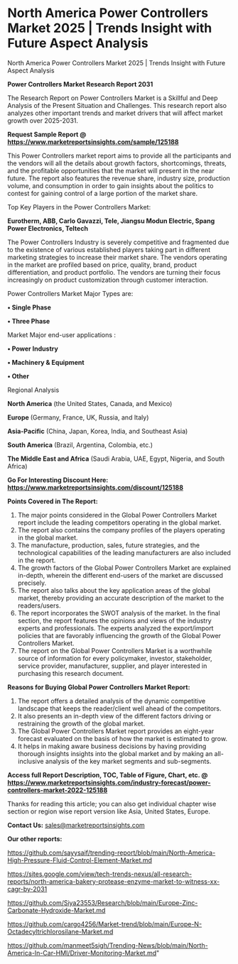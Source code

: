 # North America Power Controllers Market 2025 | Trends Insight with Future Aspect Analysis
North America Power Controllers Market 2025 | Trends Insight with Future Aspect Analysis

<strong>Power Controllers Market Research Report 2031</strong>

The Research Report on Power Controllers Market is a Skillful and Deep Analysis of the Present Situation and Challenges. This research report also analyzes other important trends and market drivers that will affect market growth over 2025-2031.

<strong>Request Sample Report @ <a href=https://www.marketreportsinsights.com/sample/125188>https://www.marketreportsinsights.com/sample/125188</a></strong>

This Power Controllers market report aims to provide all the participants and the vendors will all the details about growth factors, shortcomings, threats, and the profitable opportunities that the market will present in the near future. The report also features the revenue share, industry size, production volume, and consumption in order to gain insights about the politics to contest for gaining control of a large portion of the market share.

Top Key Players in the Power Controllers Market:

<strong>Eurotherm, ABB, Carlo Gavazzi, Tele, Jiangsu Modun Electric, Spang Power Electronics, Teltech</strong>

The Power Controllers Industry is severely competitive and fragmented due to the existence of various established players taking part in different marketing strategies to increase their market share. The vendors operating in the market are profiled based on price, quality, brand, product differentiation, and product portfolio. The vendors are turning their focus increasingly on product customization through customer interaction.

Power Controllers Market Major Types are:

<strong>• Single Phase

• Three Phase</strong>

Market Major end-user applications :

<strong>• Power Industry

• Machinery & Equipment

• Other</strong>

Regional Analysis

</u><strong><b>North America</b></strong> (the United States, Canada, and Mexico)

<strong><b>Europe </b></strong>(Germany, France, UK, Russia, and Italy)

<strong><b>Asia-Pacific</b></strong> (China, Japan, Korea, India, and Southeast Asia)

<strong><b>South America</b></strong> (Brazil, Argentina, Colombia, etc.)

<strong><b>The Middle East and Africa</b></strong> (Saudi Arabia, UAE, Egypt, Nigeria, and South Africa)

<strong>Go For Interesting Discount Here: <a href=https://www.marketreportsinsights.com/discount/125188>https://www.marketreportsinsights.com/discount/125188</a></strong>

<strong>Points Covered in The Report:</strong>
<ol>
  <li>The major points considered in the Global Power Controllers Market report include the leading competitors operating in the global market.</li>
  <li>The report also contains the company profiles of the players operating in the global market.</li>
  <li>The manufacture, production, sales, future strategies, and the technological capabilities of the leading manufacturers are also included in the report.</li>
  <li>The growth factors of the Global Power Controllers Market are explained in-depth, wherein the different end-users of the market are discussed precisely.</li>
  <li>The report also talks about the key application areas of the global market, thereby providing an accurate description of the market to the readers/users.</li>
  <li>The report incorporates the SWOT analysis of the market. In the final section, the report features the opinions and views of the industry experts and professionals. The experts analyzed the export/import policies that are favorably influencing the growth of the Global Power Controllers Market.</li>
  <li>The report on the Global Power Controllers Market is a worthwhile source of information for every policymaker, investor, stakeholder, service provider, manufacturer, supplier, and player interested in purchasing this research document.</li>
</ol>
<strong>Reasons for Buying Global Power Controllers Market Report:</strong>

<ol>
  <li>The report offers a detailed analysis of the dynamic competitive landscape that keeps the reader/client well ahead of the competitors.</li>
  <li>It also presents an in-depth view of the different factors driving or restraining the growth of the global market.</li>
  <li>The Global Power Controllers Market report provides an eight-year forecast evaluated on the basis of how the market is estimated to grow.</li>
  <li>It helps in making aware business decisions by having providing thorough insights insights into the global market and by making an all-inclusive analysis of the key market segments and sub-segments.</li>
</ol>
<strong>Access full Report Description, TOC, Table of Figure, Chart, etc. @ <a href=https://www.marketreportsinsights.com/industry-forecast/power-controllers-market-2022-125188>https://www.marketreportsinsights.com/industry-forecast/power-controllers-market-2022-125188</a></strong>


Thanks for reading this article; you can also get individual chapter wise section or region wise report version like Asia, United States, Europe.

<strong>Contact Us:</strong>
sales@marketreportsinsights.com

<strong>Our other reports:</strong>

<a href=https://github.com/sayysaif/trending-report/blob/main/North-America-High-Pressure-Fluid-Control-Element-Market.md>https://github.com/sayysaif/trending-report/blob/main/North-America-High-Pressure-Fluid-Control-Element-Market.md</a>

<a href=https://sites.google.com/view/tech-trends-nexus/all-research-reports/north-america-bakery-protease-enzyme-market-to-witness-xx-cagr-by-2031>https://sites.google.com/view/tech-trends-nexus/all-research-reports/north-america-bakery-protease-enzyme-market-to-witness-xx-cagr-by-2031</a>

<a href=https://github.com/Siya23553/Research/blob/main/Europe-Zinc-Carbonate-Hydroxide-Market.md>https://github.com/Siya23553/Research/blob/main/Europe-Zinc-Carbonate-Hydroxide-Market.md</a>

<a href=https://github.com/cargo4256/Market-trend/blob/main/Europe-N-Octadecyltrichlorosilane-Market.md>https://github.com/cargo4256/Market-trend/blob/main/Europe-N-Octadecyltrichlorosilane-Market.md</a>

<a href=https://github.com/manmeet5sigh/Trending-News/blob/main/North-America-In-Car-HMI/Driver-Monitoring-Market.md>https://github.com/manmeet5sigh/Trending-News/blob/main/North-America-In-Car-HMI/Driver-Monitoring-Market.md</a>"
